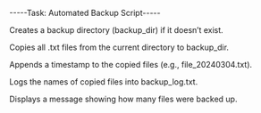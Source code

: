 -----Task: Automated Backup Script-----

 Creates a backup directory (backup_dir) if it doesn’t exist.

 Copies all .txt files from the current directory to backup_dir.

 Appends a timestamp to the copied files (e.g., file_20240304.txt).

 Logs the names of copied files into backup_log.txt.

 Displays a message showing how many files were backed up.
